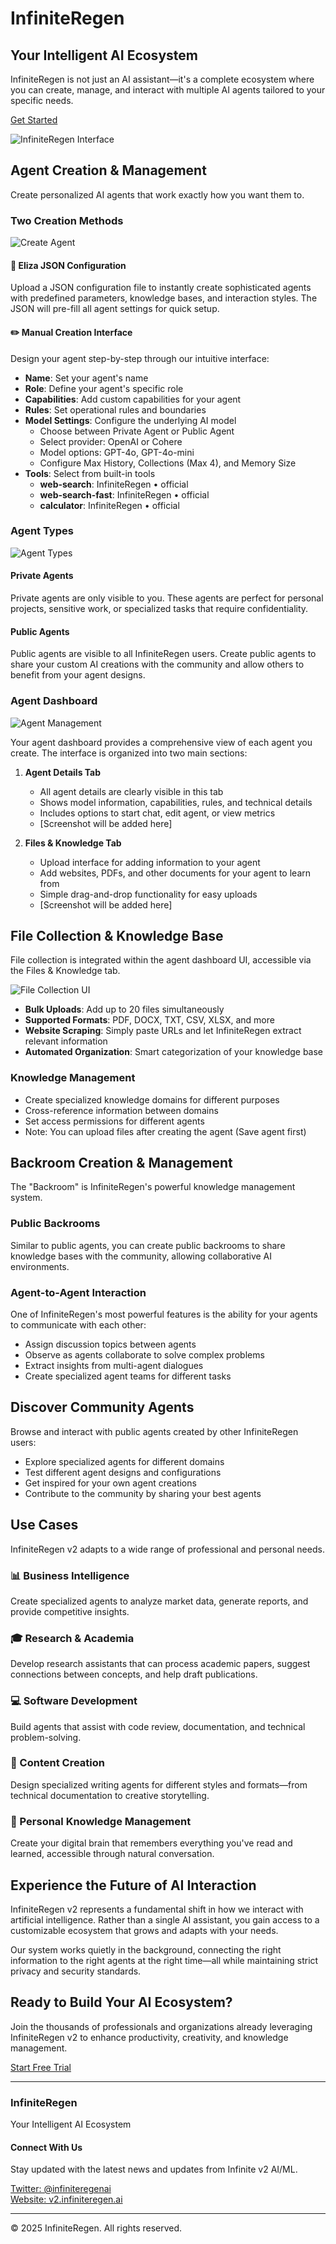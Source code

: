 # InfiniteRegen

## Your Intelligent AI Ecosystem

InfiniteRegen is not just an AI assistant—it's a complete ecosystem where you can create, manage, and interact with multiple AI agents tailored to your specific needs.

[Get Started](https://v2.infiniteregen.ai/signup)

![InfiniteRegen Interface](/display.png)

## Agent Creation & Management

Create personalized AI agents that work exactly how you want them to.

### Two Creation Methods

![Create Agent](/createagent.png)

#### 🧩 Eliza JSON Configuration

Upload a JSON configuration file to instantly create sophisticated agents with predefined parameters, knowledge bases, and interaction styles. The JSON will pre-fill all agent settings for quick setup.

#### ✏️ Manual Creation Interface

Design your agent step-by-step through our intuitive interface:

- **Name**: Set your agent's name
- **Role**: Define your agent's specific role
- **Capabilities**: Add custom capabilities for your agent
- **Rules**: Set operational rules and boundaries
- **Model Settings**: Configure the underlying AI model
  - Choose between Private Agent or Public Agent
  - Select provider: OpenAI or Cohere
  - Model options: GPT-4o, GPT-4o-mini
  - Configure Max History, Collections (Max 4), and Memory Size
- **Tools**: Select from built-in tools
  - **web-search**: InfiniteRegen • official
  - **web-search-fast**: InfiniteRegen • official
  - **calculator**: InfiniteRegen • official

### Agent Types

![Agent Types](/agents.png)

#### Private Agents

Private agents are only visible to you. These agents are perfect for personal projects, sensitive work, or specialized tasks that require confidentiality.

#### Public Agents

Public agents are visible to all InfiniteRegen users. Create public agents to share your custom AI creations with the community and allow others to benefit from your agent designs.

### Agent Dashboard

![Agent Management](/agent-dash.png)

Your agent dashboard provides a comprehensive view of each agent you create. The interface is organized into two main sections:

1. **Agent Details Tab**

   - All agent details are clearly visible in this tab
   - Shows model information, capabilities, rules, and technical details
   - Includes options to start chat, edit agent, or view metrics
   - [Screenshot will be added here]

2. **Files & Knowledge Tab**
   - Upload interface for adding information to your agent
   - Add websites, PDFs, and other documents for your agent to learn from
   - Simple drag-and-drop functionality for easy uploads
   - [Screenshot will be added here]

## File Collection & Knowledge Base

File collection is integrated within the agent dashboard UI, accessible via the Files & Knowledge tab.

![File Collection UI](/file-collection.png)

- **Bulk Uploads**: Add up to 20 files simultaneously
- **Supported Formats**: PDF, DOCX, TXT, CSV, XLSX, and more
- **Website Scraping**: Simply paste URLs and let InfiniteRegen extract relevant information
- **Automated Organization**: Smart categorization of your knowledge base

### Knowledge Management

- Create specialized knowledge domains for different purposes
- Cross-reference information between domains
- Set access permissions for different agents
- Note: You can upload files after creating the agent (Save agent first)

## Backroom Creation & Management

The "Backroom" is InfiniteRegen's powerful knowledge management system.

### Public Backrooms

Similar to public agents, you can create public backrooms to share knowledge bases with the community, allowing collaborative AI environments.

### Agent-to-Agent Interaction

One of InfiniteRegen's most powerful features is the ability for your agents to communicate with each other:

- Assign discussion topics between agents
- Observe as agents collaborate to solve complex problems
- Extract insights from multi-agent dialogues
- Create specialized agent teams for different tasks

## Discover Community Agents

Browse and interact with public agents created by other InfiniteRegen users:

- Explore specialized agents for different domains
- Test different agent designs and configurations
- Get inspired for your own agent creations
- Contribute to the community by sharing your best agents

## Use Cases

InfiniteRegen v2 adapts to a wide range of professional and personal needs.

### 📊 Business Intelligence

Create specialized agents to analyze market data, generate reports, and provide competitive insights.

### 🎓 Research & Academia

Develop research assistants that can process academic papers, suggest connections between concepts, and help draft publications.

### 💻 Software Development

Build agents that assist with code review, documentation, and technical problem-solving.

### 📝 Content Creation

Design specialized writing agents for different styles and formats—from technical documentation to creative storytelling.

### 🧠 Personal Knowledge Management

Create your digital brain that remembers everything you've read and learned, accessible through natural conversation.

## Experience the Future of AI Interaction

InfiniteRegen v2 represents a fundamental shift in how we interact with artificial intelligence. Rather than a single AI assistant, you gain access to a customizable ecosystem that grows and adapts with your needs.

Our system works quietly in the background, connecting the right information to the right agents at the right time—all while maintaining strict privacy and security standards.

## Ready to Build Your AI Ecosystem?

Join the thousands of professionals and organizations already leveraging InfiniteRegen v2 to enhance productivity, creativity, and knowledge management.

[Start Free Trial](https://v2.infiniteregen.ai/sign-in)

---

### InfiniteRegen

Your Intelligent AI Ecosystem

#### Connect With Us

Stay updated with the latest news and updates from Infinite v2 AI/ML.

[Twitter: @infiniteregenai](http://x.com/infiniteregenai)  
[Website: v2.infiniteregen.ai](http://v2.infiniteregen.ai)

---

© 2025 InfiniteRegen. All rights reserved.
